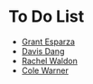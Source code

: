 # To Do List

- [Grant Esparza](https://github.com/gesparza3)
- [Davis Dang](https://github.com/Renground)
- [Rachel Waldon](https://github.com/rachelwaldon)
- [Cole Warner](https://github.com/Cxwx23)
